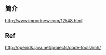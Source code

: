 
## 简介
http://www.importnew.com/12548.html

## Ref
http://openjdk.java.net/projects/code-tools/jmh/

